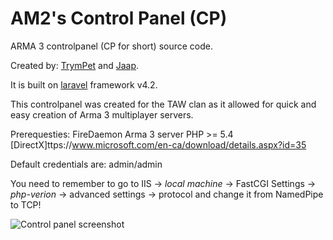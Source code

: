 # AM2's Control Panel (CP)
ARMA 3 controlpanel (CP for short) source code.

Created by: [TrymPet](https://github.com/trympet) and [Jaap](https://github.com/jaapjolman).

It is built on [laravel](https://laravel.com/) framework v4.2.

This controlpanel was created for the TAW clan as it allowed for quick and easy creation of Arma 3 multiplayer servers.

Prerequesties: FireDaemon
			   Arma 3 server
			   PHP >= 5.4 
			   [DirectX]ttps://www.microsoft.com/en-ca/download/details.aspx?id=35

Default credentials are: admin/admin

You need to remember to go to IIS -> *local machine* -> FastCGI Settings -> *php-verion* -> advanced settings -> protocol and change it from NamedPipe to TCP!

![Control panel screenshot](http://image.prntscr.com/image/0b9dbf4e33814ef98db725d350b73e5c.png)
